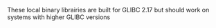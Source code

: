 These local binary librairies are built for GLIBC 2.17 
but should work on systems with higher GLIBC versions